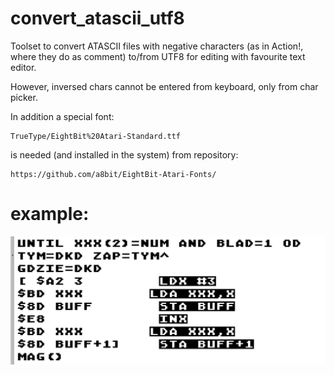 # convert_atascii_utf8

Toolset to convert ATASCII files with negative characters (as in Action!, where they do as comment) to/from UTF8 for editing with favourite text editor.

However, inversed chars cannot be entered from keyboard, only from char picker.

In addition a special font:

    TrueType/EightBit%20Atari-Standard.ttf

is needed (and installed in the system) from repository:

    https://github.com/a8bit/EightBit-Atari-Fonts/

# example:

![](/example_view.png)
